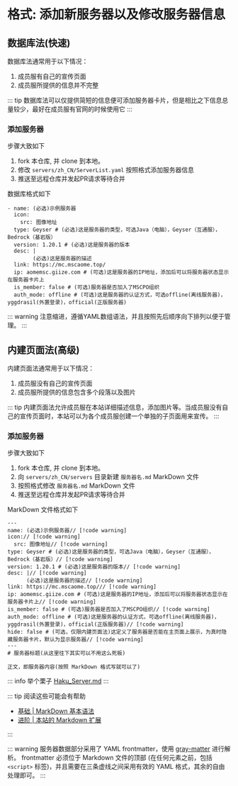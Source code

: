 # 格式: 添加新服务器以及修改服务器信息

## 数据库法(快速)

数据库法通常用于以下情况：

1. 成员服有自己的宣传页面
2. 成员服所提供的信息并不完整

::: tip
数据库法可以仅提供简短的信息便可添加服务器卡片，但是相比之下信息总量较少，最好在成员服有官网的时候使用它
:::

### 添加服务器

步骤大致如下

1. fork 本仓库, 并 clone 到本地。
2. 修改 `servers/zh_CN/ServerList.yaml` 按照格式添加服务器信息
3. 推送至远程仓库并发起PR请求等待合并

数据库格式如下

``` yaml:line-numbers
- name: (必选)示例服务器
  icon:
    src: 图像地址
  type: Geyser # (必选)这是服务器的类型，可选Java（电脑），Geyser（互通服），Bedrock（基岩版）
  version: 1.20.1 # (必选)这是服务器的版本
  desc: |
        (必选)这是服务器的描述
  link: https://mc.mscaome.top/
  ip: aomemsc.giize.com # (可选)这是服务器的IP地址，添加后可以将服务器状态显示在服务器卡片上
  is_member: false # (可选)服务器是否加入了MSCPO组织
  auth_mode: offline # (可选)这是服务器的认证方式，可选offline(离线服务器)，yggdrasil(外置登录)，official(正版服务器)
```

::: warning
注意缩进，遵循YAML数组语法，并且按照先后顺序向下排列以便于管理。
:::

## 内建页面法(高级)

内建页面法通常用于以下情况：

1. 成员服没有自己的宣传页面
2. 成员服所提供的信息包含多个段落以及图片

::: tip
内建页面法允许成员服在本站详细描述信息，添加图片等。当成员服没有自己的宣传页面时，本站可以为各个成员服创建一个单独的子页面用来宣传。
:::

### 添加服务器

步骤大致如下

1. fork 本仓库, 并 clone 到本地。
2. 向 `servers/zh_CN/servers` 目录新建 `服务器名.md` MarkDown 文件
3. 按照格式修改 `服务器名.md` MarkDown 文件
4. 推送至远程仓库并发起PR请求等待合并

MarkDown 文件格式如下

``` md{15-17}:line-numbers
---
name: (必选)示例服务器// [!code warning]
icon:// [!code warning]
  src: 图像地址// [!code warning]
type: Geyser # (必选)这是服务器的类型，可选Java（电脑），Geyser（互通服），Bedrock（基岩版）// [!code warning]
version: 1.20.1 # (必选)这是服务器的版本// [!code warning]
desc: |// [!code warning]
      (必选)这是服务器的描述// [!code warning]
link: https://mc.mscaome.top/// [!code warning]
ip: aomemsc.giize.com # (可选)这是服务器的IP地址，添加后可以将服务器状态显示在服务器卡片上// [!code warning]
is_member: false # (可选)服务器是否加入了MSCPO组织// [!code warning]
auth_mode: offline # (可选)这是服务器的认证方式，可选offline(离线服务器)，yggdrasil(外置登录)，official(正版服务器)// [!code warning]
hide: false # (可选，仅限内建页面法)这定义了服务器是否能在主页面上展示，为真时隐藏服务器卡片，默认为显示服务器// [!code warning]
---
# 服务器标题(从这里往下其实可以不用这么死板)

正文，即服务器内容(按照 MarkDown 格式写就可以了)
```

::: info 举个栗子
[Haku_Server.md](https://github.com/MSCPO/mscpo.github.io/blob/main/servers/zh_CN/servers/Haku_Server.md)
:::

::: tip 阅读这些可能会有帮助

- [基础 | MarkDown 基本语法](https://markdown.com.cn/basic-syntax/)
- [进阶 | 本站的 Markdown 扩展](https://vitepress.dev/zh/guide/markdown)

:::

::: warning
服务器数据部分采用了 YAML frontmatter，使用 [gray-matter](https://github.com/jonschlinkert/gray-matter) 进行解析。
frontmatter 必须位于 Markdown 文件的顶部 (在任何元素之前，包括 `<script>` 标签)，并且需要在三条虚线之间采用有效的 YAML 格式，其余的自由处理即可。
:::
